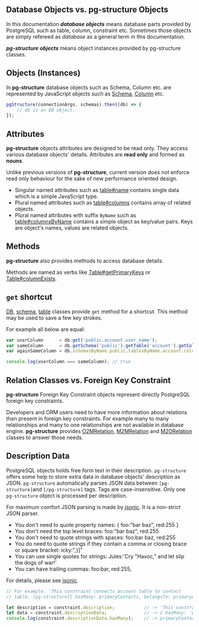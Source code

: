 
## Database Objects vs. pg-structure Objects

In this documentation **_database objects_** means database parts provided by PostgreSQL such as table, column, constraint etc. Sometimes those objects are simply refereed as _database_ as a general term in this documentation.

**_pg-structure objects_** means object instances provided by pg-structure classes.

## Objects (Instances)

In **pg-structure** database objects such as Schema, Column etc. are represented by JavaScript objects such as [Schema](api/Schema.md), [Column](api/Column.md) etc.

```js
pgStructure(connectionArgs, schemas).then((db) => {
    // db is an DB object.
});
```

## Attributes

**pg-structure** objects attributes are designed to be read only. They access various database objects' details. Attributes are **read only** and formed as **nouns**.

Unlike previous versions of **pg-structure**, current version does not enforce read only behaviour for the sake of new performance oriented design.

* Singular named attributes such as [table#name](api/Table.md#Table+name) contains single data which is a simple JavaScript type.
* Plural named attributes such as [table#columns](api/Table.md#Table+columns) contains array of related objects.
* Plural named attributes with suffix `ByName` such as [table#columnsByName](api/Table.md#Table+columnsByName) contains a simple object as key/value pairs. Keys are object's names, values are related objects.

## Methods

**pg-structure** also provides methods to access database details.

Methods are named as verbs like [Table#getPrimaryKeys](api/Table.md#Table+getPrimaryKeys) or [Table#columnExists](api/Table.md#Table+columnExists).

## `get` shortcut

[DB](api/Db.md), [schema](api/Schema.md), [table](api/Table.md) classes provide `get` method for a shortcut. This method may be used to save a few key strokes.

For example all below are equal:

```js
var userColumn      = db.get('public.account.user_name');
var sameColumn      = db.getSchema('public').getTable('account').getColumn('user_name');
var againSameColumn = db.schemasByName.public.tablesByName.account.columnsByName.user_name;

console.log(userColumn === sameColumn); // true 
```

## Relation Classes vs. Foreign Key Constraint

**pg-structure** Foreign Key Constraint objects represent directly PostgreSQL foreign key constraints.

Developers and ORM users need to have more information about relations than present in foreign key constraints. For example many to many relationships and many to one relationships are not available in database engine. **pg-structure** provides [O2MRelation](api/O2MRelation.md), [M2MRelation](api/M2MRelation.md) and [M2ORelation](api/M2ORelation.md) classes to answer those needs.

## Description Data

PostgreSQL objects holds free form text in their description. `pg-structure` offers some help to store extra data in database objects' description as JSON. `pg-structure` automatically parses JSON data between `[pg-structure]`and `[/pg-structure]` tags. Tags are case-insensitive. Only one `pg-structure` object is processed per description.

For maximum comfort JSON parsing is made by [jsonic](https://www.npmjs.com/package/jsonic). It is a non-strict JSON parser. 

* You don't need to quote property names: { foo:"bar baz", red:255 }
* You don't need the top level braces: foo:"bar baz", red:255
* You don't need to quote strings with spaces: foo:bar baz, red:255
* You do need to quote strings if they contain a comma or closing brace or square bracket: icky:",}]"
* You can use single quotes for strings: Jules:'Cry "Havoc," and let slip the dogs of war!'
* You can have trailing commas: foo:bar, red:255,

For details, please see [jsonic](https://www.npmjs.com/package/jsonic).

```js
// For example: 'This constraint connects account table to contact
// table. [pg-structure]{ hasMany: primaryContacts, belongsTo: primaryAccount, free: 3 }[/pg-structure]'

let description = constraint.description;           // -> 'This constraint connects account table to contact table.' (Tags and JSON data are replaced from description.)  
let data = constraint.descriptionData;              // -> { hasMany: 'primaryContacts', belongsTo: 'primaryAccount', free: 3 }
console.log(constraint.descriptionData.hasMany);    // -> primaryContacts
```
